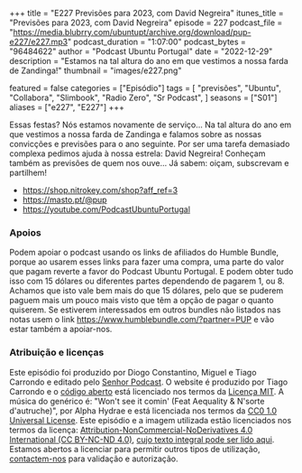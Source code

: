 +++
title = "E227 Previsões para 2023, com David Negreira"
itunes_title = "Previsões para 2023, com David Negreira"
episode = 227
podcast_file = "https://media.blubrry.com/ubuntupt/archive.org/download/pup-e227/e227.mp3"
podcast_duration = "1:07:00"
podcast_bytes = "96484622"
author = "Podcast Ubuntu Portugal"
date = "2022-12-29"
description = "Estamos na tal altura do ano em que vestimos a nossa farda de Zandinga!"
thumbnail = "images/e227.png"

featured = false
categories = ["Episódio"]
tags = [
  "previsões",
  "Ubuntu",
  "Collabora",
  "Slimbook",
  "Radio Zero",
  "Sr Podcast",
]
seasons = ["S01"]
aliases = ["e227", "E227"]
+++

Essas festas? Nós estamos novamente de serviço... Na tal altura do ano em que vestimos a nossa farda de Zandinga e falamos sobre as nossas convicções e previsões para o ano seguinte. Por ser uma tarefa demasiado complexa pedimos ajuda à nossa estrela: David Negreira! Conheçam também as previsões de quem nos ouve…
Já sabem: oiçam, subscrevam e partilhem!

* https://shop.nitrokey.com/shop?aff_ref=3
* https://masto.pt/@pup
* https://youtube.com/PodcastUbuntuPortugal


### Apoios
Podem apoiar o podcast usando os links de afiliados do Humble Bundle, porque ao usarem esses links para fazer uma compra, uma parte do valor que pagam reverte a favor do Podcast Ubuntu Portugal.
E podem obter tudo isso com 15 dólares ou diferentes partes dependendo de pagarem 1, ou 8.
Achamos que isto vale bem mais do que 15 dólares, pelo que se puderem paguem mais um pouco mais visto que têm a opção de pagar o quanto quiserem.
Se estiverem interessados em outros bundles não listados nas notas usem o link https://www.humblebundle.com/?partner=PUP e vão estar também a apoiar-nos.

### Atribuição e licenças
Este episódio foi produzido por Diogo Constantino, Miguel e Tiago Carrondo e editado pelo [Senhor Podcast](https://senhorpodcast.pt/).
O website é produzido por Tiago Carrondo e o [código aberto](https://gitlab.com/podcastubuntuportugal/website) está licenciado nos termos da [Licença MIT](https://gitlab.com/podcastubuntuportugal/website/main/LICENSE).
A música do genérico é: "Won't see it comin' (Feat Aequality & N'sorte d'autruche)", por Alpha Hydrae e está licenciada nos termos da [CC0 1.0 Universal License](https://creativecommons.org/publicdomain/zero/1.0/).
Este episódio e a imagem utilizada estão licenciados nos termos da licença: [Attribution-NonCommercial-NoDerivatives 4.0 International (CC BY-NC-ND 4.0)](https://creativecommons.org/licenses/by-nc-nd/4.0/), [cujo texto integral pode ser lido aqui](https://creativecommons.org/licenses/by-nc-nd/4.0/legalcode). Estamos abertos a licenciar para permitir outros tipos de utilização, [contactem-nos](https://podcastubuntuportugal.org/contactos) para validação e autorização.

